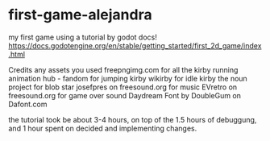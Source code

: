 # first-game-alejandra
my first game using a tutorial by godot docs!
https://docs.godotengine.org/en/stable/getting_started/first_2d_game/index.html

Credits any assets you used
freepngimg.com for all the kirby running
animation hub - fandom for jumping kirby
wikirby for idle kirby
the noun project for blob star
josefpres on freesound.org for music
EVretro on freesound.org for game over sound
Daydream Font by DoubleGum on Dafont.com

the tutorial took be about 3-4 hours, on top of the 1.5 hours of debuggung, and 1 hour spent on decided and implementing changes.